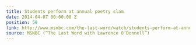 ```yaml
---
title: Students perform at annual poetry slam
date: 2014-04-07 00:00:00 Z
position: 59
link: http://www.msnbc.com/the-last-word/watch/students-perform-at-annual-poetry-slam-219691075535
source: MSNBC (“The Last Word with Lawrence O’Donnell”)
---
```



